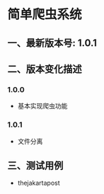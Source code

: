 # 简单爬虫系统 #

## 一、最新版本号: 1.0.1 ##

## 二、版本变化描述 ##

### 1.0.0 ###

- 基本实现爬虫功能

### 1.0.1 ###

- 文件分离

## 三、测试用例 ##

- thejakartapost